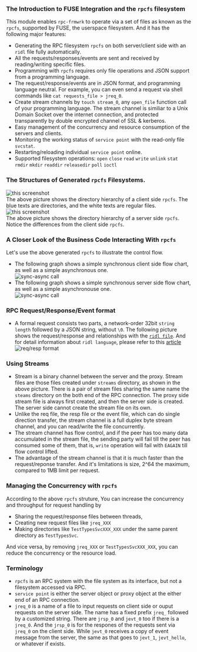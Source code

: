 ### The Introduction to FUSE Integration and the `rpcfs` filesystem
This module enables `rpc-frmwrk` to operate via a set of files as known as the `rpcfs`, supported by FUSE, the userspace filesystem. And it has the following major features:
  * Generating the RPC filesystem `rpcfs` on both server/client side with an `ridl` file fully automatically.
  * All the requests/responses/events are sent and received by reading/writing specific files.
  * Programming with `rpcfs` requires only file operations and JSON support from a programming language.
  * The request/response/events are in JSON format, and programming language neutral.
    For example, you can even send a request via shell commands like `cat requests_file > jreq_0`. 
  * Create stream channels by `touch stream_0`, any `open_file` function call of your programming language.
    The stream channel is similiar to a Unix Domain Socket over the internet connection, and protected
    transparently by double encrypted channel of SSL & kerberos.
  * Easy management of the concurrency and resource consumption of the servers and clients.
  * Monitoring the working status of `service point` with the read-only file `svcstat`.
  * Restarting/reloading individual `service point` online.
  * Supported filesystem operations: `open` `close` `read` `write` `unlink` `stat` `rmdir` `mkdir` `readdir` `releasedir` `poll` `ioctl` 

### The Structures of Generated `rpcfs` Filesystems.
![this screenshot](https://github.com/zhiming99/rpc-frmwrk/blob/master/pics/rpcfs-cli.png)   
The above picture shows the directory hierarchy of a client side `rpcfs`. The blue texts are directories, and the white texts are regular files.   
![this screenshot](https://github.com/zhiming99/rpc-frmwrk/blob/master/pics/rpcfs-svr.png)   
The above picture shows the directory hierarchy of a server side `rpcfs`. Notice the differences from the client side `rpcfs`.   
### A Closer Look of the Business Code Interacting With `rpcfs`
Let's use the above generated `rpcfs` to illustrate the control flow.   
* The following graph shows a simple synchronous client side flow chart, as well as a simple asynchronous one.   
![sync-async call](https://github.com/zhiming99/rpc-frmwrk/blob/master/pics/sync-async.png)   
* The following graph shows a simple synchronous server side flow chart, as well as a simple asynchronouse one.   
![sync-async call](https://github.com/zhiming99/rpc-frmwrk/blob/master/pics/sync-async-svr.png)   

### RPC Request/Response/Event format
* A formal request consists two parts, a network-order 32bit `string length` followed by a JSON string, without `\0`. The following picture shows the request/response and relationships with the [`ridl file`](https://github.com/zhiming99/rpc-frmwrk/blob/master/examples/hellowld.ridl). And for detail information about `ridl language`, please refer to this [article](https://github.com/zhiming99/rpc-frmwrk/blob/master/ridl/README.md)   
![req/resp format](https://github.com/zhiming99/rpc-frmwrk/blob/master/pics/ridl-req-mapping.png)    

### Using Streams
* Stream is a binary channel between the server and the proxy. Stream files are those files created under `streams` directory, as shown in the above picture. There is a pair of stream files sharing the same name the `steams` directory on the both end of the RPC connection. The proxy side stream file is always first created, and then the server side is created. The server side cannot create the stream file on its own.
* Unlike the req file, the resp file or the event file, which can do single direction transfer, the stream channel is a full duplex byte stream channel, and you can read/write the file concurrently. 
* The stream channel has flow control, and if the peer has too many data accumulated in the stream file, the sending party will fail till the peer has consumed some of them, that is, `write` operation will fail with `EAGAIN` till flow control lifted.
* The advantage of the stream channel is that it is much faster than the request/reponse transfer. And it's limitations is size, 2^64 the maximum, compared to 1MB limit per request.

### Managing the Concurrency with `rpcfs`
According to the above `rpcfs` struture, You can increase the concurrency and throughput for request handling by
 * Sharing the request/response files between threads, 
 * Creating new request files like `jreq_XXX` 
 * Making directories like `TestTypesSvcXXX_XXX` under the same parent directory as `TestTypesSvc`.

And vice versa, by removing `jreq_XXX` or `TestTypesSvcXXX_XXX`, you can reduce the concurrency or the resource load. 
### Terminology
  * `rpcfs` is  an RPC system with the file system as its interface, but not a filesystem accessed via RPC.
  * `service point` is either the server object or proxy object at the either end of an RPC connection.
  * `jreq_0` is a name of a file to input requests on client side or ouput requests on the server side. The name has a fixed prefix `jreq_` followed by a   customized string. There are `jrsp_0` and `jevt_0` too if there is a `jreq_0`. And the `jrsp_0` is for the respones of the requests sent via `jreq_0` on the client side. While `jevt_0` receives a copy of event message from the server, the same as that goes to `jevt_1`, `jevt_hello`, or whatever if exists.

  
